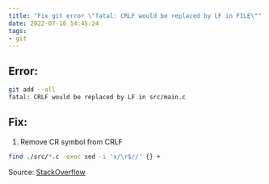 ```yaml
---
title: "Fix git error \"fatal: CRLF would be replaced by LF in FILE\""
date: 2022-07-16 14:45:24
tags:
- git
---
```


## Error:

```bash
git add --all
fatal: CRLF would be replaced by LF in src/main.c
```

## Fix:

1. Remove CR symbol from CRLF

```bash
find ./src/*.c -exec sed -i 's/\r$//' {} +
```

Source: [StackOverflow](https://stackoverflow.com/questions/20168639/git-commit-get-fatal-error-fatal-crlf-would-be-replaced-by-lf-in)
